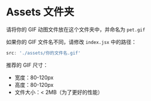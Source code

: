 # Assets 文件夹

请将你的 GIF 动图文件放在这个文件夹中，并命名为 `pet.gif`

如果你的 GIF 文件名不同，请修改 `index.jsx` 中的路径：
```javascript
src: './assets/你的文件名.gif'
```

推荐的 GIF 尺寸：
- 宽度：80-120px
- 高度：80-120px
- 文件大小：< 2MB（为了更好的性能）